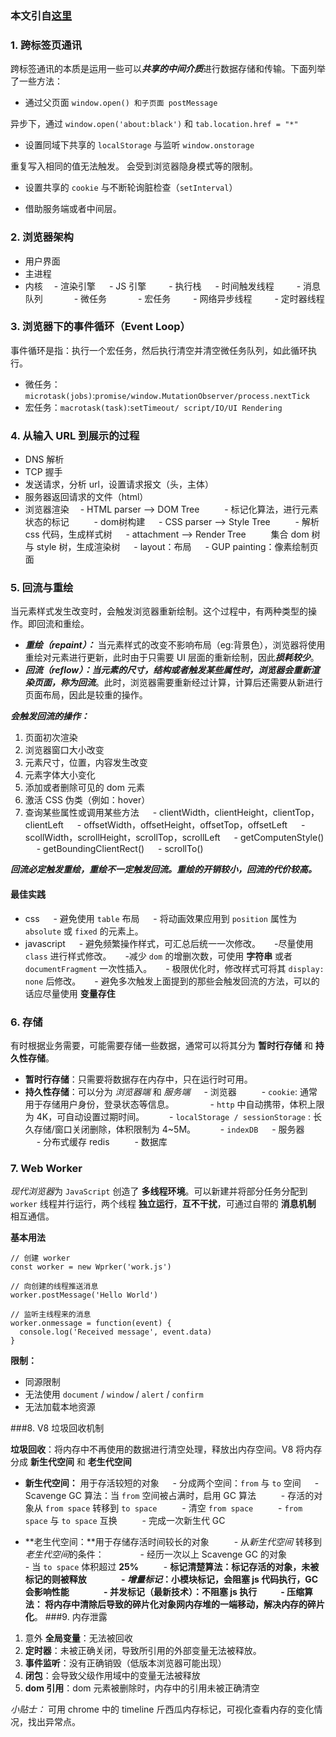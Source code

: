 ### 本文引自[这里](https://juejin.im/post/5c64d15d6fb9a049d37f9c20#heading-37)
### 1. 跨标签页通讯

跨标签通讯的本质是运用一些可以***共享的中间介质***进行数据存储和传输。下面列举了一些方法：
- 通过父页面 `window.open() 和子页面 postMessage`

异步下，通过 `window.open('about:black')` 和 `tab.location.href = "*" `

- 设置同域下共享的 `localStorage` 与监听 `window.onstorage`

重复写入相同的值无法触发。
会受到浏览器隐身模式等的限制。

- 设置共享的 `cookie` 与不断轮询脏检查（`setInterval`）

- 借助服务端或者中间层。

### 2. 浏览器架构

- 用户界面
- 主进程
- 内核
&emsp;-  渲染引擎
&emsp; - JS 引擎
&emsp;&emsp;  - 执行栈
&emsp; - 时间触发线程
&emsp;&emsp; - 消息队列
&emsp;&emsp;&emsp;  - 微任务
&emsp;&emsp;&emsp; - 宏任务
&emsp;&emsp;  - 网络异步线程
&emsp;&emsp; - 定时器线程
### 3. 浏览器下的事件循环（Event Loop）
事件循环是指：执行一个宏任务，然后执行清空并清空微任务队列，如此循环执行。

- 微任务：`microtask(jobs)`:`promise/window.MutationObserver/process.nextTick `
- 宏任务：`macrotask(task)`:`setTimeout/ script/IO/UI Rendering`

### 4. 从输入 URL 到展示的过程
- DNS 解析
- TCP 握手
- 发送请求，分析 url，设置请求报文（头，主体）
- 服务器返回请求的文件（html）
- 浏览器渲染
&emsp;- HTML parser --> DOM Tree
&emsp; &emsp; - 标记化算法，进行元素状态的标记
&emsp; &emsp;  - dom树构建
&emsp; - CSS parser --> Style Tree
&emsp; &emsp;  - 解析 css 代码，生成样式树
&emsp; - attachment --> Render Tree
&emsp; &emsp; 集合 dom 树与 style 树，生成渲染树
&emsp;  - layout：布局
&emsp; - GUP painting：像素绘制页面

### 5. 回流与重绘

当元素样式发生改变时，会触发浏览器重新绘制。这个过程中，有两种类型的操作。即回流和重绘。

- ***重绘（repaint）：*** 当元素样式的改变不影响布局（eg:背景色），浏览器将使用重绘对元素进行更新，此时由于只需要 UI 层面的重新绘制，因此***损耗较少***。
- ***回流（reflow）：***当元素的尺寸，结构或者触发某些属性时，浏览器会重新渲染页面，称为***回流***。此时，浏览器需要重新经过计算，计算后还需要从新进行页面布局，因此是较重的操作。

***会触发回流的操作：***
1. 页面初次渲染
2. 浏览器窗口大小改变
3. 元素尺寸，位置，内容发生改变
4. 元素字体大小变化
5. 添加或者删除可见的 dom 元素
6. 激活 CSS 伪类（例如：hover）
7. 查询某些属性或调用某些方法
&emsp;  - clientWidth，clientHeight，clientTop，clientLeft
&emsp;  - offsetWidth，offsetHeight，offsetTop，offsetLeft
&emsp;  - scollWidth，scrollHeight，scrollTop，scrollLeft
&emsp;  - getComputenStyle()
&emsp;  - getBoundingClientRect()
&emsp;  - scrollTo()

***回流必定触发重绘，重绘不一定触发回流。重绘的开销较小，回流的代价较高。***

#### 最佳实践

- css
&emsp;  - 避免使用 `table` 布局
&emsp;  - 将动画效果应用到 `position` 属性为`absolute` 或 `fixed` 的元素上。
- javascript
&emsp;  - 避免频繁操作样式，可汇总后统一一次修改。
&emsp;  -尽量使用 `class` 进行样式修改。
&emsp;  -减少 `dom` 的增删次数，可使用 **字符串** 或者 `documentFragment` 一次性插入。
&emsp; - 极限优化时，修改样式可将其 `display: none` 后修改。
&emsp;  - 避免多次触发上面提到的那些会触发回流的方法，可以的话应尽量使用 **变量存住**

### 6. 存储
有时根据业务需要，可能需要存储一些数据，通常可以将其分为 **暂时行存储** 和 **持久性存储**。

- **暂时行存储**：只需要将数据存在内存中，只在运行时可用。
- **持久性存储**：可以分为 *浏览器端* 和 *服务端*
&emsp;  - 浏览器
&emsp; &emsp;  - `cookie`: 通常用于存储用户身份，登录状态等信息。
&emsp; &emsp; &emsp;   - `http` 中自动携带，体积上限为 4K，可自动设置过期时间。
 &emsp; &emsp; - `localStorage / sessionStorage` : 长久存储/窗口关闭删除，体积限制为 4~5M。
&emsp; &emsp; - `indexDB`
&emsp; - 服务器
&emsp; &emsp;  - 分布式缓存 redis
&emsp; &emsp;  - 数据库

### 7. Web Worker

*现代浏览器*为 `JavaScript` 创造了 **多线程环境**。可以新建并将部分任务分配到 `worker` 线程并行运行，两个线程 **独立运行**，**互不干扰**，可通过自带的 **消息机制** 相互通信。

**基本用法**
~~~
// 创建 worker
const worker = new Wprker('work.js')

// 向创建的线程推送消息
worker.postMessage('Hello World')

// 监听主线程来的消息
worker.onmessage = function(event) {
  console.log('Received message', event.data)
}
~~~
**限制：**
- 同源限制
- 无法使用 `document` / `window` / `alert` / `confirm`
- 无法加载本地资源

###8. V8 垃圾回收机制

**垃圾回收**：将内存中不再使用的数据进行清空处理，释放出内存空间。V8 将内存分成 **新生代空间** 和 **老生代空间**

- **新生代空间：** 用于存活较短的对象
&emsp; - 分成两个空间：`from` 与 `to` 空间
&emsp;  - Scavenge GC 算法：当 `from` 空间被占满时，启用 GC 算法
&emsp; &emsp;  - 存活的对象从 `from space` 转移到 `to space`
&emsp; &emsp;  - 清空 `from space`
&emsp; &emsp;  - `from space` 与 `to space` 互换
&emsp; &emsp; - 完成一次新生代 GC

- **老生代空间：**用于存储存活时间较长的对象
&emsp; &emsp;  - 从*新生代空间* 转移到 *老生代空间*的条件：
&emsp; &emsp; &emsp;  - 经历一次以上 Scavenge GC 的对象
&emsp; &emsp; &emsp; - 当 `to space` 体积超过 **25%**
&emsp; &emsp;  - **标记清楚算法：**标记存活的对象，未被标记的则被释放
&emsp; &emsp; &emsp; - *增量标记*：小模块标记，会阻塞 js 代码执行，GC 会影响性能
&emsp; &emsp; &emsp;  - 并发标记（最新技术）：不阻塞 js 执行
&emsp; &emsp; - **压缩算法：** 将内存中清除后导致的碎片化对象网内存堆的一端移动，解决**内存的碎片化**。
###9. 内存泄露
1. 意外 **全局变量**：无法被回收
2. **定时器**：未被正确关闭，导致所引用的外部变量无法被释放。
3. **事件监听**：没有正确销毁（低版本浏览器可能出现）
4. **闭包**：会导致父级作用域中的变量无法被释放
5. **dom 引用**：dom 元素被删除时，内存中的引用未被正确清空

*小贴士：* 可用 chrome 中的 timeline 斤西瓜内存标记，可视化查看内存的变化情况，找出异常点。
